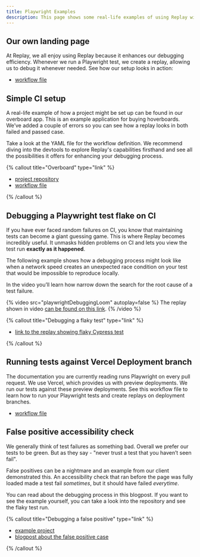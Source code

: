 ```yaml
---
title: Playwright Examples
description: This page shows some real-life examples of using Replay with a Playwright test suite. You will learn about debugging a flaky test, setting up a simple CI workflow file and find links to example repositories and projects.
---
```


## Our own landing page

At Replay, we all enjoy using Replay because it enhances our debugging efficiency. Whenever we run a Playwright test, we create a replay, allowing us to debug it whenever needed. See how our setup looks in action:

- [workflow file](https://github.com/replayio/landing-page/blob/main/.github/workflows/playwright.yml)

## Simple CI setup

A real-life example of how a project might be set up can be found in our overboard app. This is an example application for buying hoverboards. We’ve added a couple of errors so you can see how a replay looks in both failed and passed case.

Take a look at the YAML file for the workflow definition. We recommend diving into the devtools to explore Replay's capabilities firsthand and see all the possibilities it offers for enhancing your debugging process.

{% callout title="Overboard" type="link" %}

- [project repository](https://github.com/replayio-public/overboard)
- [workflow file](https://github.com/replayio-public/overboard/blob/main/.github/workflows/playwright.yml)

{% /callout %}

## Debugging a Playwright test flake on CI

If you have ever faced random failures on CI, you know that maintaining tests can become a giant guessing game. This is where Replay becomes incredibly useful. It unmasks hidden problems on CI and lets you view the test run **exactly as it happened**.

The following example shows how a debugging process might look like when a network speed creates an unexpected race condition on your test that would be impossible to reproduce locally.

In the video you’ll learn how narrow down the search for the root cause of a test failure.

{% video src="playwrightDebuggingLoom" autoplay=false %}
The replay shown in video [can be found on this link](https://replay.help/playwright-flake-debug).
{% /video %}

{% callout title="Debugging a flaky test" type="link" %}

- [link to the replay showing flaky Cypress test](https://replay.help/playwrgiht-flake-debug)

{% /callout %}

## Running tests against Vercel Deployment branch

The documentation you are currently reading runs Playwright on every pull request. We use Vercel, which provides us with preview deployments. We run our tests against these preview deployments. See this workflow file to learn how to run your Playwright tests and create replays on deployment branches.

- [workflow file](https://github.com/replayio/docs/blob/main/.github/workflows/playwright.yml)

## False positive accessibility check

We generally think of test failures as something bad. Overall we prefer our tests to be green. But as they say - "never trust a test that you haven’t seen fail".

False positives can be a nightmare and an example from our client demonstrated this. An accessibility check that ran before the page was fully loaded made a test fail _sometimes_, but it should have failed _everytime_.

You can read about the debugging process in this blogpost. If you want to see the example yourself, you can take a look into the repository and see the flaky test run.

{% callout title="Debugging a false positive" type="link" %}

- [example project](https://github.com/replayio/replay-examples/tree/main/examples/03_accessibility_false_positive)
- [blogpost about the false positive case](https://blog.replay.io/finding-%22false-positive%22-tests-with-replay.io)

{% /callout %}
